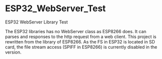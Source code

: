 # ESP32_WebServer_Test
ESP32 WebServer Library Test

The ESP32 libraries has no WebServer class as ESP8266 does. It can parses and responses to the http request from a web client. This project is rewritten from the library of ESP8266. As the FS in ESP32 is located in SD card, the file stream access (SPIFF in ESP8266) is currently disabled in the version.
